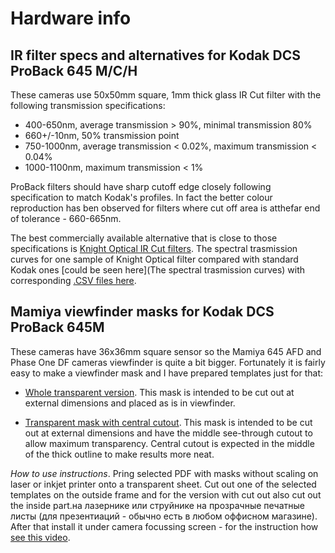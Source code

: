 # Hardware info

## IR filter specs and alternatives for Kodak DCS ProBack 645 M/C/H

These cameras use 50x50mm square, 1mm thick glass IR Cut filter with the following transmission specifications:

* 400-650nm, average transmission > 90%, minimal transmission 80%
* 660+/-10nm, 50% transmission point
* 750-1000nm, average transmission < 0.02%, maximum transmission < 0.04%
* 1000-1100nm, maximum transmission < 1%

ProBack filters should have sharp cutoff edge closely following specification to match Kodak's profiles. In fact the better colour reproduction has ben observed for filters where cut off area is atthefar end of tolerance - 660-665nm. 

The best commercially available alternative that is close to those specifications is [Knight Optical IR Cut filters](https://www.knightoptical.com/stock/optical-components/uvvisnir-optics/filters/ir-cut-filters/). The spectral trasmission curves for one sample of Knight Optical filter compared with standard Kodak ones [could be seen here](The spectral trasmission curves) with corresponding [.CSV files here](https://drive.google.com/file/d/0Bw2ZohnbXtyASVRReHUzd0gzWGc/view?usp=sharing).

## Mamiya viewfinder masks for Kodak DCS ProBack 645M

These cameras have 36x36mm square sensor so the Mamiya 645 AFD and Phase One DF cameras viewfinder is quite a bit bigger. Fortunately it is fairly easy to make a viewfinder mask and I have prepared  templates just for that:

* [Whole transparent version](https://docs.google.com/file/d/0Bw2ZohnbXtyAbDV1NFYyd3ZuUmQ4aHVLOWpER0xvSWNydHE4/view?usp=sharing). This mask is intended to be cut out at external dimensions and placed as is in viewfinder.

* [Transparent mask with central cutout](https://docs.google.com/file/d/0Bw2ZohnbXtyAQXdHWFprdkk1WUlQeDNtNkttUmRhekRCLV9F/view?usp=sharing). This mask is intended to be cut out at external dimensions and have the middle see-through cutout to allow maximum transparency. Central cutout is expected in the middle of the thick outline to  make results more neat.

_How to use instructions_. Pring selected PDF with masks without scaling on laser or inkjet printer onto a transparent sheet. Cut out one of the selected templates on the outside frame and for the version with cut out also cut out the inside part.на лазернике или струйнике на прозрачные печатные листы (для презентиаций - обычно есть в любом оффисном магазине). After that install it under camera focussing screen - for the instruction how [see this video](https://www.youtube.com/watch?v=R4JBCJcvV64).

